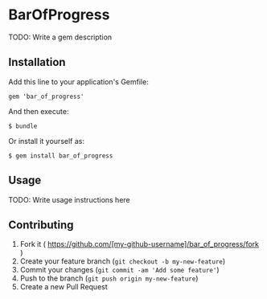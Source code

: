 # BarOfProgress

TODO: Write a gem description

## Installation

Add this line to your application's Gemfile:

    gem 'bar_of_progress'

And then execute:

    $ bundle

Or install it yourself as:

    $ gem install bar_of_progress

## Usage

TODO: Write usage instructions here

## Contributing

1. Fork it ( https://github.com/[my-github-username]/bar_of_progress/fork )
2. Create your feature branch (`git checkout -b my-new-feature`)
3. Commit your changes (`git commit -am 'Add some feature'`)
4. Push to the branch (`git push origin my-new-feature`)
5. Create a new Pull Request
